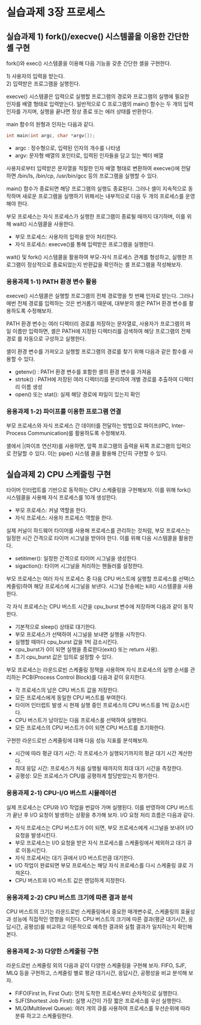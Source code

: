 # 실습과제 3장 프로세스

## 실습과제 1\) fork()/execve() 시스템콜을 이용한 간단한 셸 구현

fork()와 exec() 시스템콜을 이용해 다음 기능을 갖춘 간단한 셸을 구현한다.

1\) 사용자의 입력을 받는다.  
2\) 입력받은 프로그램을 실행힌다.

execve() 시스템콜은 입력으로 실행할 프로그램의 경로와 프로그램의 실행에 필요한 인자를  배열 형태로 입력받는다. 일반적으로 C 프로그램의 main() 함수는 두 개의 입력 인자를 가지며, 실행을 끝나면 정상 종료 또는 에러 상태를 반환한다.

main 함수의 원형과 인자는 다음과 같다.

```c
int main(int argc, char *argv[]);
```

- argc : 정수형으로, 입력된 인자의 개수를 나타냄
- argv: 문자형 배열의 포인터로, 입력된 인자들을 담고 있는 벡터 배열

사용자로부터 입력받은 문자열을 적절한 인자 배열 형태로 변환하여 execve()에 전달하면 /bin/ls, /bin/cp,  /usr/bin/gcc 등의 프로그램을 실행할 수 있다.

main() 함수가 종료되면 해당 프로그램의 실행도 종료된다. 그러나 셸이 지속적으로 동작하며 새로운 프로그램을 실행하기 위해서는 내부적으로 다음 두 개의 프로세스를 운영해야 한다.

부모 프로세스는 자식 프로세스가 실행한 프로그램이 종료될 때까지 대기하며, 이를 위해 wait() 시스템콜을 사용한다.

- 부모 프로세스: 사용자의 입력을 받아 처리한다.
- 자식 프로세스: execve()를 통해 입력받은 프로그램을 실행한다.

wait() 및 fork() 시스템콜을 활용하여 부모-자식 프로세스 관계를 형성하고, 실행한 프로그램이 정상적으로 종료되었는지 반환값을 확인하는 셸 프로그램을 작성해보자.

### 응용과제 1-1) PATH 환경 변수 활용

execve() 시스템콜은 실행할 프로그램의 전체 경로명을 첫 번째 인자로 받는다. 그러나 매번 전체 경로를 입력하는 것은 번거롭기 때문에, 대부분의 셸은 PATH 환경 변수를 활용하도록 수정해보자.

PATH 환경 변수는 여러 디렉터리 경로를 저장하는 문자열로, 사용자가 프로그램의 파일 이름만 입력하면, 셸은 PATH에 지정된 디렉터리를 검색하여 해당 프로그램의 전체 경로 를 자동으로 구성하고 실행한다.

셸이 환경 변수를 가져오고 실행할 프로그램의 경로를 찾기 위해 다음과 같은 함수를 사용할 수 있다.

- getenv() : PATH 환경 변수를 포함한 셸의 환경 변수를 가져옴
- strtok() : PATH에 저장된 여러 디렉터리를 분리하여 개별 경로를 추출하여 디렉터리 이름 생성
- open() 또는 stat(): 실제 해당 경로에 파일이 있는지 확인

### 응용과제 1-2) 파이프를 이용한 프로그램 연결

부모 프로세스와 자식 프로세스 간 데이터를 전달하는 방법으로 파이프(IPC, Inter-Process Communication)를 활용하도록 수정해보자.

셸에서 |(파이프 연산자)를 사용하면, 앞쪽 프로그램의 출력을 뒤쪽 프로그램의 입력으로 전달할 수 있다. 이는 pipe() 시스템 콜을 활용해 간단히 구현할 수 있다.

## 실습과제 2\) CPU 스케줄링 구현

타이머 인터럽트를 기반으로 동작하는 CPU 스케줄링을 구현해보자. 이를 위해 fork() 시스템콜을 사용해 자식 프로세스를 10개 생성한다.

- 부모 프로세스: 커널 역할을 한다.  
- 자식 프로세스: 사용자 프로세스 역할을 한다.

실제 커널이 하드웨어 타이머를 사용해 프로세스를 관리하는 것처럼, 부모 프로세스는 일정한 시간 간격으로 타이머 시그널을 받아야 한다. 이를 위해 다음 시스템콜을 활용한다.

- setitimer(): 일정한 간격으로 타이머 시그널을 생성한다.  
- sigaction(): 타이머 시그널을 처리하는 핸들러를 설정한다.

부모 프로세스는 여러 자식 프로세스 중 다음 CPU 버스트에 실행할 프로세스를 선택(스케줄링)하여 해당 프로세스에 시그널을 보낸다. 시그널 전송에는 kill() 시스템콜을 사용한다.

각 자식 프로세스는 CPU 버스트 시간을 cpu\_burst 변수에 저장하며 다음과 같이 동작한다.

- 기본적으로 sleep() 상태로 대기한다.  
- 부모 프로세스가 선택하여 시그널을 보내면 실행을 시작한다.  
- 실행할 때마다 cpu\_burst 값을 1씩 감소시킨다.  
- cpu\_burst가 0이 되면 실행을 종료한다(exit() 또는 return 사용).  
- 초기  cpu\_burst 값은 임의로 설정할 수 있다.

부모 프로세스는 라운드로빈 스케줄링 정책을 사용하며 자식 프로세스의 실행 순서를 관리하는 PCB(Process Control Block)를 다음과 같이 유지한다.

- 각 프로세스의 남은 CPU 버스트 값을 저장한다.  
- 모든 프로세스에게 동일한 CPU 버스트를 부여한다.  
- 타이머 인터럽트 발생 시 현재 실행 중인 프로세스의 CPU 버스트를 1씩 감소시킨다.  
- CPU 버스트가 남아있는 다음 프로세스를 선택하여 실행한다.  
- 모든 프로세스의 CPU 버스트가 0이 되면 CPU 버스트를 초기화한다.

구현한 라운드로빈 스케줄링에 대해 다음 성능 지표를 분석해보자.

- 시간에 따라 평균 대기 시간: 각 프로세스가 실행되기까지의 평균 대기 시간 계산한다.  
- 최대 응답 시간: 프로세스가 처음 실행될 때까지의 최대 대기 시간을 측정한다.  
- 공평성: 모든 프로세스가 CPU를 공평하게 할당받았는지 평가한다.

### 응용과제 2-1) CPU-I/O 버스트 시뮬레이션

실제 프로세스는 CPU와 I/O 작업을 번갈아 가며 실행된다. 이를 반영하여 CPU 버스트가 끝난 후 I/O 요청이 발생하는 상황을 추가해 보자. I/O 요청 처리 흐름은 다음과 같다.

- 자식 프로세스는 CPU 버스트가 0이 되면, 부모 프로세스에게 시그널을 보내어 I/O 요청을 발생시킨다.  
- 부모 프로세스는 I/O 요청을 받은 자식 프로세스를 스케줄링에서 제외하고 대기 큐로 이동시킨다.
- 자식 프로세서는 대기 큐에서 I/O 버스트만큼 대기한다.  
- I/O 작업이 완료되면 부모 프로세스는 해당 자식 프로세스를 다시 스케줄링 큐로 가져온다.  
- CPU 버스트와 I/O 버스트 값은 랜덤하게 지정한다.

### 응용과제 2-2) CPU 버스트 크기에 따른 결과 분석

CPU 버스트의 크기는 라운드로빈 스케줄링에서 중요한 매개변수로, 스케줄링의 효율성과 성능에 직접적인 영향을 미친다. CPU 버스트의 크기에 따른 결과(평균 대기시간, 응답시간, 공평성)를 비교하고 이론적으로 예측한 결과와 실험 결과가 일치하는지 확인해 본다.

### 응용과제 2-3) 다양한 스케줄링 구현

라운드로빈 스케줄링 외의 다음과 같이 다양한 스케줄링을 구현해 보자. FIFO, SJF, MLQ 등을 구현하고, 스케줄링 별로 평균 대기시간, 응답시간, 공평성을 비교 분석해 보자.

- FIFO(First In, First Out): 먼저 도착한 프로세스부터 순차적으로 실행한다.  
- SJF(Shortest Job First): 실행 시간이 가장 짧은 프로세스를 우선 실행한다.  
- MLQ(Multilevel Queue): 여러 개의 큐를 사용하여 프로세스를 우선순위에 따라 분류 하고고 스케줄링한다.
